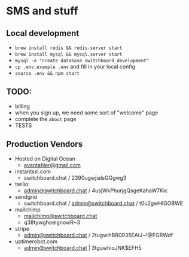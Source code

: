 # SMS and stuff

## Local development

- `brew install redis && redis-server start`
- `brew install mysql && mysql.server start`
- `mysql -e "create database switchboard_development"`
- `cp .env.example .env` and fill in your local config
- `source .env && npm start`

## TODO:

- billing
- when you sign up, we need some sort of "welcome" page
- complete the `about` page
- TESTS

## Production Vendors
- Hosted on Digital Ocean
  - evantahler@gmail.com
- instantssl.com
  - switchboard.chat / 2390ugwjialsGGgwg3
- twilio:
  - admin@switchboard.chat / 4usjWkPhurjgQsgeKahaW7Kic
- sendgrid
  - switchboard.chat / admin@switchboard.chat / t0u2gwHIGOBWE
- mailchimp
  - mailchimp@switchboard.chat
  - q38tywghoeignowR~3
- stripe
  - admin@switchboard.chat / 2tugwihBR0935EAIJ~!@FGRWdf
- uptimerobot.com
  - admin@switchboard.chat | 3tguwhioJNK$EFH5
